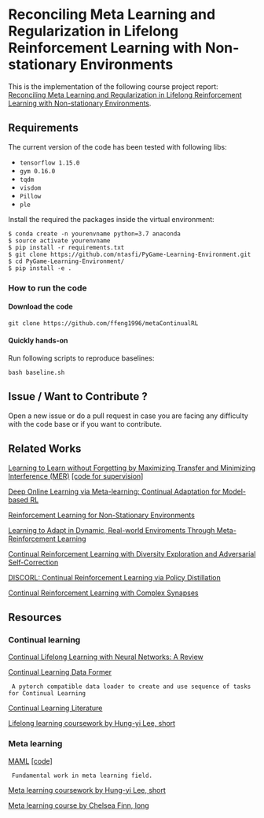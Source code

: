 # Reconciling Meta Learning and Regularization in Lifelong Reinforcement Learning with Non-stationary Environments

This is the implementation of the following course project report: 
[Reconciling Meta Learning and Regularization in Lifelong Reinforcement Learning with Non-stationary Environments](https://github.com/ffeng1996/metaContinualRL/blob/master/paper/paper.pdf).

## Requirements
The current version of the code has been tested with following libs:
* `tensorflow 1.15.0`
* `gym 0.16.0`
* `tqdm`
* `visdom`
* `Pillow`
* `ple`

Install the required the packages inside the virtual environment:
```
$ conda create -n yourenvname python=3.7 anaconda
$ source activate yourenvname
$ pip install -r requirements.txt
$ git clone https://github.com/ntasfi/PyGame-Learning-Environment.git
$ cd PyGame-Learning-Environment/
$ pip install -e .
```


### How to run the code
#### Download the code
```
git clone https://github.com/ffeng1996/metaContinualRL
```
#### Quickly hands-on
Run following scripts to reproduce baselines:
```
bash baseline.sh
```
## Issue / Want to Contribute ? 
Open a new issue or do a pull request in case you are facing any difficulty with the code base or if you want to contribute.

## Related Works
[Learning to Learn without Forgetting by Maximizing Transfer and Minimizing Interference (MER)](https://arxiv.org/pdf/1810.11910.pdf) [[code for supervision]](https://github.com/mattriemer/mer)

[Deep Online Learning via Meta-learning: Continual Adaptation for Model-based RL](https://arxiv.org/pdf/1812.07671.pdf)

[Reinforcement Learning for Non-Stationary Environments](https://arxiv.org/pdf/1905.03970.pdf)

[Learning to Adapt in Dynamic, Real-world Enviroments Through Meta-Reinforcement Learning](https://arxiv.org/pdf/1803.11347.pdf)

[Continual Reinforcement Learning with Diversity Exploration and Adversarial Self-Correction](https://arxiv.org/pdf/1906.09205.pdf)

[DISCORL: Continual Reinforcement Learning via Policy Distillation](https://arxiv.org/pdf/1907.05855.pdf)


[Continual Reinforcement Learning with Complex Synapses](http://proceedings.mlr.press/v80/kaplanis18a/kaplanis18a.pdf)


## Resources
### Continual learning
[Continual Lifelong Learning with Neural Networks: A Review](https://arxiv.org/abs/1802.07569)

[Continual Learning Data Former](https://github.com/TLESORT/Continual_Learning_Data_Former)
```
 A pytorch compatible data loader to create and use sequence of tasks for Continual Learning 
```

[Continual Learning Literature](https://github.com/optimass/continual_learning_papers)

[Lifelong learning coursework by Hung-yi Lee, short](https://www.youtube.com/watch?v=7qT5P9KJnWo&list=PLJV_el3uVTsOK_ZK5L0Iv_EQoL1JefRL4&index=25)

### Meta learning
[MAML](https://arxiv.org/abs/1703.03400) [[code]](https://github.com/cbfinn/maml)
```
 Fundamental work in meta learning field.  
```

[Meta learning coursework by Hung-yi Lee, short](https://www.youtube.com/watch?v=EkAqYbpCYAc&list=PLJV_el3uVTsOK_ZK5L0Iv_EQoL1JefRL4&index=32)

[Meta learning course by Chelsea Finn, long](https://www.youtube.com/playlist?list=PLoROMvodv4rMC6zfYmnD7UG3LVvwaITY5)
